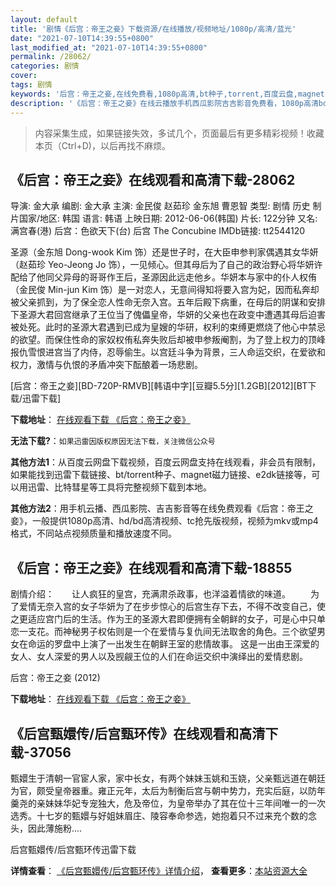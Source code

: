 ```yaml
---
layout: default
title: '剧情《后宫：帝王之妾》下载资源/在线播放/视频地址/1080p/高清/蓝光'
date: "2021-07-10T14:39:55+0800"
last_modified_at: "2021-07-10T14:39:55+0800"
permalink: /28062/
categories: 剧情
cover:
tags: 剧情
keywords: '后宫：帝王之妾,在线免费看,1080p高清,bt种子,torrent,百度云盘,magnet,磁力链,迅雷下载资源'
description: '《后宫：帝王之妾》在线云播放手机西瓜影院吉吉影音免费看，1080p高清bd/hd未删减完整版和tc抢先枪版，mkv/mp4格式，附带bt/torrent种子、magnet/磁力链、百度云盘、网盘资源迅雷下载链接'
---
```


>内容采集生成，如果链接失效，多试几个，页面最后有更多精彩视频！收藏本页（Ctrl+D)，以后再找不麻烦。


## 《后宫：帝王之妾》在线观看和高清下载-28062

导演: 金大承 编剧: 金大承 主演: 金民俊 赵茹珍 金东旭 曹恩智 类型: 剧情 历史 制片国家/地区: 韩国 语言: 韩语 上映日期: 2012-06-06(韩国) 片长: 122分钟 又名: 满宫春(港) 后宫：色欲天下(台) 后宫 The Concubine IMDb链接: tt2544120

圣源（金东旭 Dong-wook Kim 饰）还是世子时，在大臣申参判家偶遇其女华妍（赵茹珍 Yeo-Jeong Jo 饰），一见倾心。但其母后为了自己的政治野心将华妍许配给了他同父异母的哥哥作王后，圣源因此远走他乡。华妍本与家中的仆人权侑（金民俊 Min-jun Kim 饰）是一对恋人，无意间得知将要入宫为妃，因而私奔却被父亲抓到，为了保全恋人性命无奈入宫。五年后殿下病重，在母后的阴谋和安排下圣源大君回宫继承了王位当了傀儡皇帝，华妍的父亲也在政变中遭遇其母后迫害被处死。此时的圣源大君遇到已成为皇嫂的华研，权利的束缚更燃烧了他心中禁忌的欲望。而保住性命的家奴权侑私奔失败后却被申参叛阉割，为了登上权力的顶峰报仇雪恨进宫当了内侍，忍辱偷生。以宫廷斗争为背景，三人命运交织，在爱欲和权力，激情与仇恨的矛盾冲突下酝酿着一场悲剧。


[后宫：帝王之妾][BD-720P-RMVB][韩语中字][豆瓣5.5分][1.2GB][2012][BT下载/迅雷下载]

**下载地址**： [在线观看下载 《后宫：帝王之妾》](https://www.btdx8.com/torrent/the_concubine_2012.html) 


**无法下载?**：`如果迅雷因版权原因无法下载，关注微信公众号 `

**其他方法1**：从百度云网盘下载视频，百度云网盘支持在线观看，非会员有限制，如果能找到迅雷下载链接、bt/torrent种子、magnet磁力链接、e2dk链接等，可以用迅雷、比特彗星等工具将完整视频下载到本地。

**其他方法2**：用手机云播、西瓜影院、吉吉影音等在线免费观看《后宫：帝王之妾》，一般提供1080p高清、hd/bd高清视频、tc抢先版视频，视频为mkv或mp4格式，不同站点视频质量和播放速度不同。


## 《后宫：帝王之妾》在线观看和高清下载-18855

剧情介绍：　　让人疯狂的皇宫，充满肃杀政事，也洋溢着情欲的味道。 　　为了爱情无奈入宫的女子华妍为了在步步惊心的后宫生存下去，不得不改变自己，使之更适应宫门后的生活。作为王的圣源大君即便拥有全朝鲜的女子，可是心中只单恋一支花。而神秘男子权佑则是一个在爱情与复仇间无法取舍的角色。三个欲望男女在命运的罗盘中上演了一出发生在朝鲜王室的悲情故事。   这是一出由王深爱的女人、女人深爱的男人以及觊觎王位的人们在命运交织中演绎出的爱情悲剧。


后宫：帝王之妾 (2012)

**下载地址**： [在线观看下载 《后宫：帝王之妾》](https://www.btbtdy.me/btdy/dy2694.html) 


## 《后宫甄嬛传/后宫甄环传》在线观看和高清下载-37056

甄嬛生于清朝一官宦人家，家中长女，有两个妹妹玉姚和玉娆，父亲甄远道在朝廷为官，颇受皇帝器重。雍正元年，太后为制衡后宫与朝中势力，充实后庭，以防年羹尧的亲妹妹华妃专宠独大，危及帝位，为皇帝举办了其在位十三年间唯一的一次选秀。十七岁的甄嬛与好姐妹眉庄、陵容奉命参选，她抱着只不过来充个数的念头，因此薄施粉....


后宫甄嬛传/后宫甄环传迅雷下载

**详情查看**： [《后宫甄嬛传/后宫甄环传》详情介绍](/movie/37056/)， **查看更多**：[本站资源大全](/movie/t/all/)

